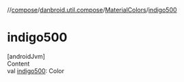 //[compose](../../../index.md)/[danbroid.util.compose](../index.md)/[MaterialColors](index.md)/[indigo500](indigo500.md)



# indigo500  
[androidJvm]  
Content  
val [indigo500](indigo500.md): Color  



